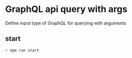# GraphQL api query with args

Define input type of GraphQL for querying with arguments

## start
```bash
> npm run start
```
